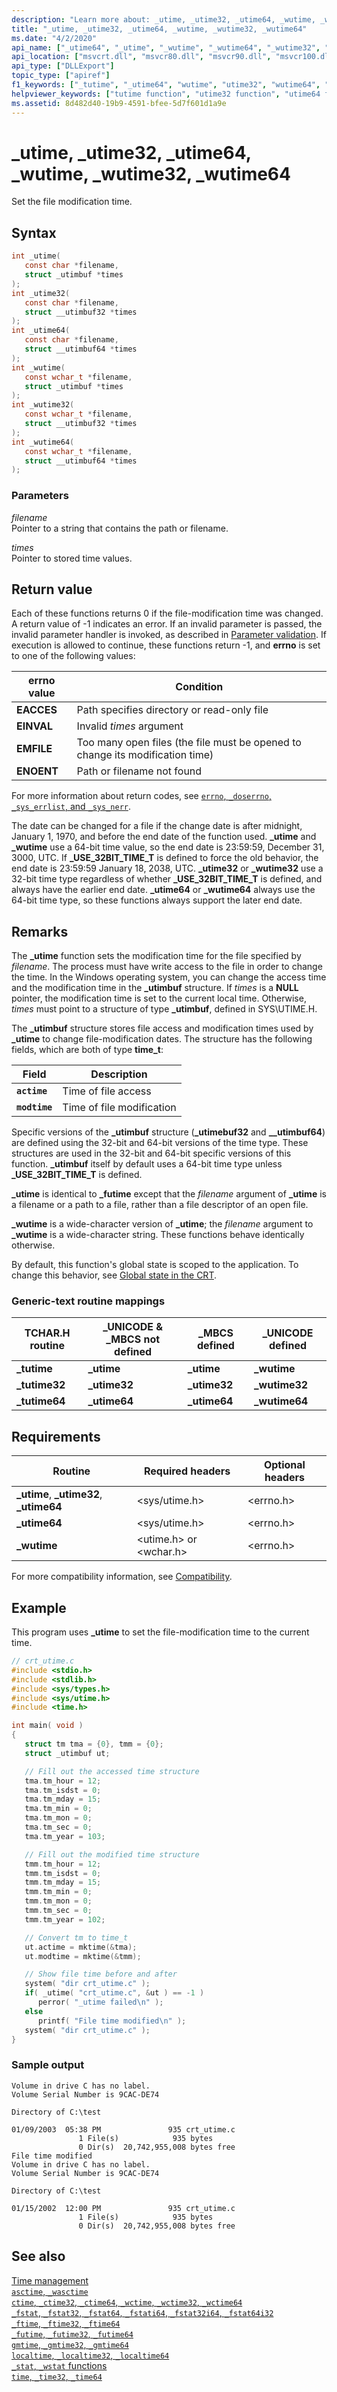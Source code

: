 ```yaml
---
description: "Learn more about: _utime, _utime32, _utime64, _wutime, _wutime32, _wutime64"
title: "_utime, _utime32, _utime64, _wutime, _wutime32, _wutime64"
ms.date: "4/2/2020"
api_name: ["_utime64", "_utime", "_wutime", "_wutime64", "_wutime32", "_utime32", "_o__utime32", "_o__utime64", "_o__wutime32", "_o__wutime64"]
api_location: ["msvcrt.dll", "msvcr80.dll", "msvcr90.dll", "msvcr100.dll", "msvcr100_clr0400.dll", "msvcr110.dll", "msvcr110_clr0400.dll", "msvcr120.dll", "msvcr120_clr0400.dll", "ucrtbase.dll", "api-ms-win-crt-time-l1-1-0.dll", "api-ms-win-crt-private-l1-1-0.dll"]
api_type: ["DLLExport"]
topic_type: ["apiref"]
f1_keywords: ["_tutime", "_utime64", "wutime", "utime32", "wutime64", "_utime", "wutime32", "_wutime", "utime", "utime64", "_wutime64", "_utime32", "_tutime64", "_wutime32"]
helpviewer_keywords: ["tutime function", "utime32 function", "utime64 function", "_utime function", "_tutime32 function", "time [C++], file modification", "wutime function", "_wutime function", "_wutime32 function", "_tutime64 function", "_tutime function", "files [C++], modification time", "_wutime64 function", "_utime32 function", "utime function", "_utime64 function", "wutime64 function", "wutime32 function", "tutime64 function", "tutime32 function"]
ms.assetid: 8d482d40-19b9-4591-bfee-5d7f601d1a9e
---
```

# _utime, _utime32, _utime64, _wutime, _wutime32, _wutime64

Set the file modification time.

## Syntax

```C
int _utime(
   const char *filename,
   struct _utimbuf *times
);
int _utime32(
   const char *filename,
   struct __utimbuf32 *times
);
int _utime64(
   const char *filename,
   struct __utimbuf64 *times
);
int _wutime(
   const wchar_t *filename,
   struct _utimbuf *times
);
int _wutime32(
   const wchar_t *filename,
   struct __utimbuf32 *times
);
int _wutime64(
   const wchar_t *filename,
   struct __utimbuf64 *times
);
```

### Parameters

*filename*<br/>
Pointer to a string that contains the path or filename.

*times*<br/>
Pointer to stored time values.

## Return value

Each of these functions returns 0 if the file-modification time was changed. A return value of -1 indicates an error. If an invalid parameter is passed, the invalid parameter handler is invoked, as described in [Parameter validation](../parameter-validation.md). If execution is allowed to continue, these functions return -1, and **errno** is set to one of the following values:

|errno value|Condition|
|-|-|
| **EACCES** | Path specifies directory or read-only file |
| **EINVAL** | Invalid *times* argument |
| **EMFILE** | Too many open files (the file must be opened to change its modification time) |
| **ENOENT** | Path or filename not found |

For more information about return codes, see [`errno`, `_doserrno`, `_sys_errlist`, and `_sys_nerr`](../errno-doserrno-sys-errlist-and-sys-nerr.md).

The date can be changed for a file if the change date is after midnight, January 1, 1970, and before the end date of the function used. **_utime** and **_wutime** use a 64-bit time value, so the end date is 23:59:59, December 31, 3000, UTC. If **_USE_32BIT_TIME_T** is defined to force the old behavior, the end date is 23:59:59 January 18, 2038, UTC. **_utime32** or **_wutime32** use a 32-bit time type regardless of whether **_USE_32BIT_TIME_T** is defined, and always have the earlier end date. **_utime64** or **_wutime64** always use the 64-bit time type, so these functions always support the later end date.

## Remarks

The **_utime** function sets the modification time for the file specified by *filename*. The process must have write access to the file in order to change the time. In the Windows operating system, you can change the access time and the modification time in the **_utimbuf** structure. If *times* is a **NULL** pointer, the modification time is set to the current local time. Otherwise, *times* must point to a structure of type **_utimbuf**, defined in SYS\UTIME.H.

The **_utimbuf** structure stores file access and modification times used by **_utime** to change file-modification dates. The structure has the following fields, which are both of type **time_t**:

| Field | Description |
|-------|---|
| **`actime`** | Time of file access |
| **`modtime`** | Time of file modification |

Specific versions of the **_utimbuf** structure (**_utimebuf32** and **__utimbuf64**) are defined using the 32-bit and 64-bit versions of the time type. These structures are used in the 32-bit and 64-bit specific versions of this function. **_utimbuf** itself by default uses a 64-bit time type unless **_USE_32BIT_TIME_T** is defined.

**_utime** is identical to **_futime** except that the *filename* argument of **_utime** is a filename or a path to a file, rather than a file descriptor of an open file.

**_wutime** is a wide-character version of **_utime**; the *filename* argument to **_wutime** is a wide-character string. These functions behave identically otherwise.

By default, this function's global state is scoped to the application. To change this behavior, see [Global state in the CRT](../global-state.md).

### Generic-text routine mappings

|TCHAR.H routine|_UNICODE & _MBCS not defined|_MBCS defined|_UNICODE defined|
|---------------------|------------------------------------|--------------------|-----------------------|
|**_tutime**|**_utime**|**_utime**|**_wutime**|
|**_tutime32**|**_utime32**|**_utime32**|**_wutime32**|
|**_tutime64**|**_utime64**|**_utime64**|**_wutime64**|

## Requirements

|Routine|Required headers|Optional headers|
|-------------|----------------------|----------------------|
|**_utime**, **_utime32**, **_utime64**|\<sys/utime.h>|\<errno.h>|
|**_utime64**|\<sys/utime.h>|\<errno.h>|
|**_wutime**|\<utime.h> or \<wchar.h>|\<errno.h>|

For more compatibility information, see [Compatibility](../compatibility.md).

## Example

This program uses **_utime** to set the file-modification time to the current time.

```C
// crt_utime.c
#include <stdio.h>
#include <stdlib.h>
#include <sys/types.h>
#include <sys/utime.h>
#include <time.h>

int main( void )
{
   struct tm tma = {0}, tmm = {0};
   struct _utimbuf ut;

   // Fill out the accessed time structure
   tma.tm_hour = 12;
   tma.tm_isdst = 0;
   tma.tm_mday = 15;
   tma.tm_min = 0;
   tma.tm_mon = 0;
   tma.tm_sec = 0;
   tma.tm_year = 103;

   // Fill out the modified time structure
   tmm.tm_hour = 12;
   tmm.tm_isdst = 0;
   tmm.tm_mday = 15;
   tmm.tm_min = 0;
   tmm.tm_mon = 0;
   tmm.tm_sec = 0;
   tmm.tm_year = 102;

   // Convert tm to time_t
   ut.actime = mktime(&tma);
   ut.modtime = mktime(&tmm);

   // Show file time before and after
   system( "dir crt_utime.c" );
   if( _utime( "crt_utime.c", &ut ) == -1 )
      perror( "_utime failed\n" );
   else
      printf( "File time modified\n" );
   system( "dir crt_utime.c" );
}
```

### Sample output

```Output
Volume in drive C has no label.
Volume Serial Number is 9CAC-DE74

Directory of C:\test

01/09/2003  05:38 PM               935 crt_utime.c
               1 File(s)            935 bytes
               0 Dir(s)  20,742,955,008 bytes free
File time modified
Volume in drive C has no label.
Volume Serial Number is 9CAC-DE74

Directory of C:\test

01/15/2002  12:00 PM               935 crt_utime.c
               1 File(s)            935 bytes
               0 Dir(s)  20,742,955,008 bytes free
```

## See also

[Time management](../time-management.md)\
[`asctime`, `_wasctime`](asctime-wasctime.md)\
[`ctime`, `_ctime32`, `_ctime64`, `_wctime`, `_wctime32`, `_wctime64`](ctime-ctime32-ctime64-wctime-wctime32-wctime64.md)\
[`_fstat`, `_fstat32`, `_fstat64`, `_fstati64`, `_fstat32i64`, `_fstat64i32`](fstat-fstat32-fstat64-fstati64-fstat32i64-fstat64i32.md)\
[`_ftime`, `_ftime32`, `_ftime64`](ftime-ftime32-ftime64.md)\
[`_futime`, `_futime32`, `_futime64`](futime-futime32-futime64.md)\
[`gmtime`, `_gmtime32`, `_gmtime64`](gmtime-gmtime32-gmtime64.md)\
[`localtime`, `_localtime32`, `_localtime64`](localtime-localtime32-localtime64.md)\
[`_stat`, `_wstat` functions](stat-functions.md)\
[`time`, `_time32`, `_time64`](time-time32-time64.md)
